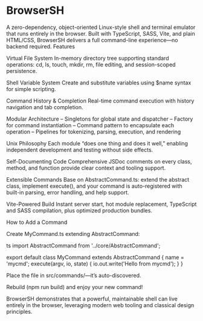 # BrowserSH

A zero-dependency, object-oriented Linux-style shell and terminal emulator that runs entirely in the browser. Built with TypeScript, SASS, Vite, and plain HTML/CSS, BrowserSH delivers a full command-line experience—no backend required.
Features

Virtual File System
In-memory directory tree supporting standard operations: cd, ls, touch, mkdir, rm, file editing, and session-scoped persistence.

Shell Variable System
Create and substitute variables using $name syntax for simple scripting.

Command History & Completion
Real-time command execution with history navigation and tab completion.

Modular Architecture
– Singletons for global state and dispatcher
– Factory for command instantiation
– Command pattern to encapsulate each operation
– Pipelines for tokenizing, parsing, execution, and rendering

Unix Philosophy
Each module “does one thing and does it well,” enabling independent development and testing without side effects.

Self-Documenting Code
Comprehensive JSDoc comments on every class, method, and function provide clear context and tooling support.

Extensible Commands
Base on AbstractCommand.ts: extend the abstract class, implement execute(), and your command is auto-registered with built-in parsing, error handling, and help support.

Vite-Powered Build
Instant server start, hot module replacement, TypeScript and SASS compilation, plus optimized production bundles.

How to Add a Command

Create MyCommand.ts extending AbstractCommand:

ts
import AbstractCommand from '../core/AbstractCommand';

export default class MyCommand extends AbstractCommand {
name = 'mycmd';
execute(argv, io, state) {
io.out.write('Hello from mycmd');
}
}

Place the file in src/commands/—it’s auto-discovered.

Rebuild (npm run build) and enjoy your new command!

BrowserSH demonstrates that a powerful, maintainable shell can live entirely in the browser, leveraging modern web tooling and classical design principles.